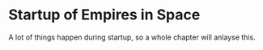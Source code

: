 # Startup of Empires in Space

A lot of things happen during startup, so a whole chapter will anlayse this.
